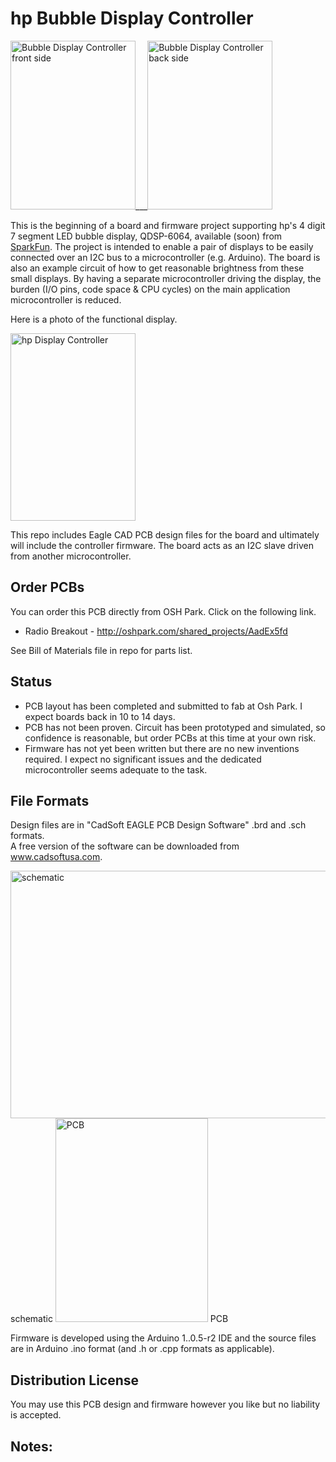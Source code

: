 # hp Bubble Display Controller  

<img src="https://raw2.github.com/uChip/BubbleDisplay/master/MPHS_top.png" alt="Bubble Display Controller front side" height="270" width="200">___<img src="https://raw2.github.com/uChip/BubbleDisplay/master/MPHS_bottom.png" alt="Bubble Display Controller back side" height="270" width="200">  

This is the beginning of a board and firmware project supporting hp's 4 digit 7 segment LED bubble display, QDSP-6064, available (soon) from [SparkFun](https://www.sparkfun.com/products/12710).  The project is intended to enable a pair of displays to be easily connected over an I2C bus to a microcontroller (e.g. Arduino).  The board is also an example circuit of how to get reasonable brightness from these small displays.  By having a separate microcontroller driving the display, the burden (I/O pins, code space & CPU cycles) on the main application microcontroller is reduced.


Here is a photo of the functional display.  

<img src="https://raw2.github.com/uChip/BubbleDisplay/master/board_front.jpg" alt="hp Display Controller" height="300" width="200">  

This repo includes Eagle CAD PCB design files for the board and ultimately will include the controller firmware.  The board acts as an I2C slave driven from another microcontroller.

## Order PCBs  

You can order this PCB directly from OSH Park.  Click on the following link.  
  * Radio Breakout - http://oshpark.com/shared_projects/AadEx5fd  

See Bill of Materials file in repo for parts list.  

## Status  
  * PCB layout has been completed and submitted to fab at Osh Park.  I expect boards back in 10 to 14 days.
  * PCB has not been proven.  Circuit has been prototyped and simulated, so confidence is reasonable, but order PCBs at this time at your own risk.
  * Firmware has not yet been written but there are no new inventions required.  I expect no significant issues and the dedicated microcontroller seems adequate to the task.

## File Formats  

Design files are in "CadSoft EAGLE PCB Design Software" .brd and .sch formats.  
A free version of the software can be downloaded from www.cadsoftusa.com.  

<img src="https://raw.github.com/uChip/BubbleDisplay/master/BubbleDisplay_sch.PNG" alt="schematic" height="396" width="531">  
schematic  

<img src="https://raw.github.com/uChip/BubbleDisplay/master/BubbleDisplay_brd.PNG" alt="PCB" height="326" width="244">  
PCB   

Firmware is developed using the Arduino 1..0.5-r2 IDE and the source files are in Arduino .ino format (and .h or .cpp formats as applicable).

## Distribution License  

You may use this PCB design and firmware however you like but no liability is accepted.  

## Notes:

